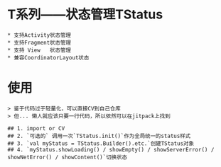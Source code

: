 # T系列——状态管理TStatus

	* 支持Activity状态管理
	* 支持Fragment状态管理
	* 支持 View   状态管理
	* 兼容CoordinatorLayout状态

# 使用
	> 鉴于代码过于轻量化，可以直接CV到自己仓库
	> 但... 懒人就应该只要一行代码，所以依然可以在jitpack上找到

	## 1. import or CV
	## 2. `可选的` 调用一次`TStatus.init()`作为全局统一的status样式
	## 3. `val myStatus = TStatus.Builder().etc.`创建TStatus对象
	## 4. `myStatus.showLoading() / showEmpty() / showServerError() / showNetError() / showContent()`切换状态
